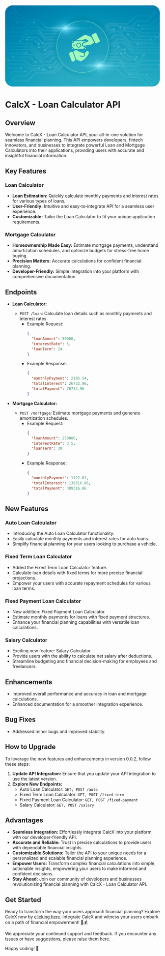![CalcX - Loan Calculator API Logo](assets/calcxcover.png)

# CalcX - Loan Calculator API

## Overview

Welcome to CalcX - Loan Calculator API, your all-in-one solution for seamless financial planning. This API empowers developers, fintech innovators, and businesses to integrate powerful Loan and Mortgage Calculators into their applications, providing users with accurate and insightful financial information.

## Key Features

### Loan Calculator

- **Loan Estimation:** Quickly calculate monthly payments and interest rates for various types of loans.
- **User-Friendly:** Intuitive and easy-to-integrate API for a seamless user experience.
- **Customizable:** Tailor the Loan Calculator to fit your unique application requirements.

### Mortgage Calculator

- **Homeownership Made Easy:** Estimate mortgage payments, understand amortization schedules, and optimize budgets for stress-free home buying.
- **Precision Matters:** Accurate calculations for confident financial planning.
- **Developer-Friendly:** Simple integration into your platform with comprehensive documentation.

## Endpoints

- **Loan Calculator:**
  - `POST /loan`: Calculate loan details such as monthly payments and interest rates.
    - Example Request:
      ```json
      {
        "loanAmount": 50000,
        "interestRate": 5,
        "loanTerm": 24
      }
      ```
    - Example Response:
      ```json
      {
        "monthlyPayment": 2195.54,
        "totalInterest": 26732.96,
        "totalPayment": 76732.96
      }
      ```

- **Mortgage Calculator:**
  - `POST /mortgage`: Estimate mortgage payments and generate amortization schedules.
    - Example Request:
      ```json
      {
        "loanAmount": 250000,
        "interestRate": 3.5,
        "loanTerm": 30
      }
      ```
    - Example Response:
      ```json
      {
        "monthlyPayment": 1122.61,
        "totalInterest": 139316.86,
        "totalPayment": 389316.86
      }
      ```
## New Features

### Auto Loan Calculator

- Introducing the Auto Loan Calculator functionality.
- Easily calculate monthly payments and interest rates for auto loans.
- Simplify financial planning for your users looking to purchase a vehicle.

### Fixed Term Loan Calculator

- Added the Fixed Term Loan Calculator feature.
- Calculate loan details with fixed terms for more precise financial projections.
- Empower your users with accurate repayment schedules for various loan terms.

### Fixed Payment Loan Calculator

- New addition: Fixed Payment Loan Calculator.
- Estimate monthly payments for loans with fixed payment structures.
- Enhance your financial planning capabilities with versatile loan calculations.

### Salary Calculator

- Exciting new feature: Salary Calculator.
- Provide users with the ability to calculate net salary after deductions.
- Streamline budgeting and financial decision-making for employees and freelancers.

## Enhancements

- Improved overall performance and accuracy in loan and mortgage calculations.
- Enhanced documentation for a smoother integration experience.

## Bug Fixes

- Addressed minor bugs and improved stability.

## How to Upgrade

To leverage the new features and enhancements in version 0.0.2, follow these steps:

1. **Update API Integration:** Ensure that you update your API integration to use the latest version.
2. **Explore New Endpoints:**
   - Auto Loan Calculator: `GET, POST /auto`
   - Fixed Term Loan Calculator: `GET, POST /fixed-term`
   - Fixed Payment Loan Calculator: `GET, POST /fixed-payment`
   - Salary Calculator: `GET, POST /salary`

## Advantages

- **Seamless Integration:** Effortlessly integrate CalcX into your platform with our developer-friendly API.
- **Accurate and Reliable:** Trust in precise calculations to provide users with dependable financial insights.
- **Customizable Solutions:** Tailor the API to your unique needs for a personalized and scalable financial planning experience.
- **Empower Users:** Transform complex financial calculations into simple, actionable insights, empowering your users to make informed and confident decisions.
- **Stay Ahead:** Join our community of developers and businesses revolutionizing financial planning with CalcX - Loan Calculator API.

## Get Started

Ready to transform the way your users approach financial planning? Explore CalcX now by [clicking here](https://rapidapi.com/kidddevs/api/calcx-loan-calculator). Integrate CalcX and witness your users embark on a path of financial empowerment! 🚀💰

We appreciate your continued support and feedback. If you encounter any issues or have suggestions, please [raise them here](https://github.com/dakidarts/calcx-loan-calculator/issues).

Happy coding! 🌟

